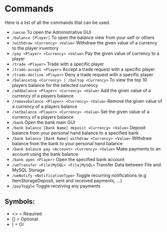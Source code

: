 # Commands
Here is a list of all the commands that can be used.
<br>

* `/uecon`
  To open the Administrative GUI
* `/balance [Player]`
  To open the balance view from your self or others
* `/withdraw <Currency> <Value>`
  Withdraw the given value of a currency to the player inventory
* `/pay <Player> <Currency> <Value>`
  Pay the given value of currency to a player
* `/trade <Player>`
  Trade with a specific player
* `/trade-accept <Player>`
  Accept a trade request with a specific player
* `/trade-decline <Player>`
  Deny a trade request with a specific player
* `/balancetop <Currency> | /baltop <Currency>`
  To view the top 10 players balance for the selected currency
* `/addbalance <Player> <Currency> <Value>`
  Add the given value of a currency of a players balance
* `/removebalance <Player> <Currency> <Value>`
  Remove the given value of a currency of a players balance
* `/setbalance <Player> <Currency> <Value>`
  Set the given value of a currency of a players balance
* `/bank`
  Open the bank main GUI
* `/bank balance [Bank Name] deposit <Currency> <Value>`
  Deposit balance from your personal hand balance to a specified bank
* `/bank balance [Bank Name] withdraw <Currency> <Value>`
  Withdraw balance from the bank to your personal hand balance
* `/bank balance pay <Account> <Currency> <Value>`
  Make payments to an account using the bank balance
* `/bank open <Player>`
  Open the specified bank account
* `/ueTransfer <File|MySQL> <File|MySQL>`
  Transfer Data between File and MySQL Storage
* `/ueNotify <NotificationType>`
  Toggle recurring notifications (e.g ItemStorageDeposit, sent and received payments, ...)
* `/payToggle`
  Toggle receiving any payments
  <br>

## Symbols:
- <> = Required
- [] = Optional
- | = Or

